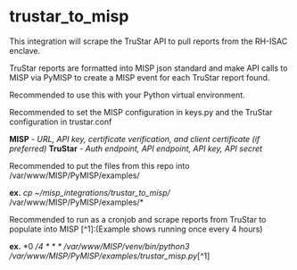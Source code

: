 # trustar_to_misp

This integration will scrape the TruStar API to pull reports from the RH-ISAC enclave.

TruStar reports are formatted into MISP json standard and make API calls to MISP via PyMISP to create a MISP event for each TruStar report found.

Recommended to use this with your Python virtual environment.

Recommended to set the MISP configuration in keys.py and the TruStar configuration in trustar.conf 

  **MISP** - *URL, API key, certificate verification, and client certificate (if preferred)*
  **TruStar** - *Auth endpoint, API endpoint, API key, API secret*

Recommended to put the files from this repo into /var/www/MISP/PyMISP/examples/ 

  **ex.** *cp ~/misp_integrations/trustar_to_misp/* /var/www/MISP/PyMISP/examples/*

Recommended to run as a cronjob and scrape reports from TruStar to populate into MISP [^1]:(Example shows running once every 4 hours)

  **ex.** *0 */4 * * * /var/www/MISP/venv/bin/python3 /var/www/MISP/PyMISP/examples/trustar_misp.py*[^1]
  

